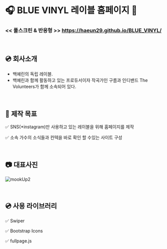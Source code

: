 # 🎧 BLUE VINYL 레이블 홈페이지 🎹

### << 풀스크린 & 반응형 >>  https://haeun29.github.io/BLUE_VINYL/

<br>

## 💿 회사소개

- 백예린의 독립 레이블. 
- 백예린과 함께 활동하고 있는 프로듀서이자 작곡가인 구름과 인디밴드 The Volunteers가 함께 소속되어 있다.

<br>

## 🎤 제작 목표 

✅ SNS(*instagram)만 사용하고 있는 레이블을 위해 홈페이지를 제작

✅ 소속 가수의 소식들과 컨텍을 바로 확인 할 수있는 사이트 구성

<br>

## 📷 대표사진

![mookUp2](https://user-images.githubusercontent.com/105402303/194912049-fb240ce0-f85a-43bb-ba69-1ffaf6f72977.jpg)


<br>


## 💿 사용 라이브러리 

✅ Swiper

✅ Bootstrap Icons

✅ fullpage.js


